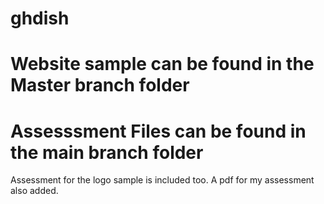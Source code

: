 # ghdish

# Website sample can be found in the Master branch folder
  
# Assesssment Files can be found in the main branch folder
  Assessment for the logo sample is included too.
  A pdf for my assessment also added.
  
  
